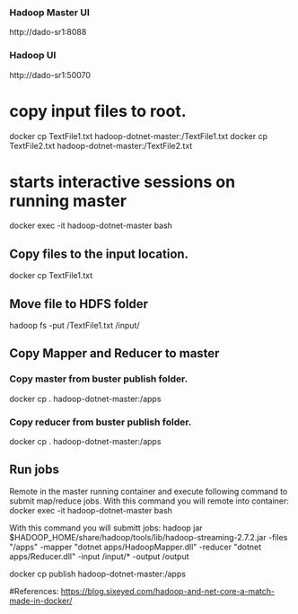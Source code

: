 

### Hadoop Master UI

http://dado-sr1:8088

### Hadoop UI
http://dado-sr1:50070

# copy input files to root.
docker cp TextFile1.txt hadoop-dotnet-master:/TextFile1.txt
docker cp TextFile2.txt hadoop-dotnet-master:/TextFile2.txt

# starts interactive sessions on running master
docker exec -it hadoop-dotnet-master bash

## Copy files to the input location.
docker cp TextFile1.txt 

## Move file to HDFS folder
hadoop fs -put /TextFile1.txt /input/  


## Copy Mapper and Reducer to master

### Copy master from buster publish folder.
docker cp . hadoop-dotnet-master:/apps

### Copy reducer from buster publish folder.
docker cp . hadoop-dotnet-master:/apps

## Run jobs
Remote in the master running container and execute following command to submit map/reduce jobs.
With this command you will remote into container:
docker exec -it hadoop-dotnet-master bash

With this command you will submitt jobs:
hadoop jar $HADOOP_HOME/share/hadoop/tools/lib/hadoop-streaming-2.7.2.jar -files "/apps" -mapper "dotnet apps/HadoopMapper.dll" -reducer  "dotnet apps/Reducer.dll" -input /input/* -output /output

docker cp publish hadoop-dotnet-master:/apps

#References:
https://blog.sixeyed.com/hadoop-and-net-core-a-match-made-in-docker/